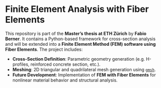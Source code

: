 # Finite Element Analysis with Fiber Elements

This repository is part of the **Master’s thesis at ETH Zürich** by **Fabio Berner**. It contains a Python-based framework for cross-section analysis and will be extended into a **Finite Element Method (FEM) software using Fiber Elements**. The project includes:  

- **Cross-Section Definition**: Parametric geometry generation (e.g. H-profiles, reinforced concrete section, etc.).  
- **Meshing**: 2D triangular and quadrilateral mesh generation using [`gmsh`](https://gmsh.info/doc/texinfo/gmsh.html). 
- **Future Development**: Implementation of **FEM with Fiber Elements** for nonlinear material behavior and structural analysis.